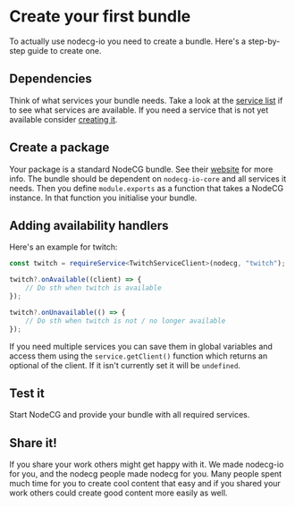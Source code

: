 # Create your first bundle

To actually use nodecg-io you need to create a bundle. Here's a step-by-step guide to create one.

## Dependencies

Think of what services your bundle needs. Take a look at the [service list](../services.md) if to see what services are available. If you need a service that is not yet available consider [creating it](../contribute/create_service.md).

## Create a package

Your package is a standard NodeCG bundle. See their [website](https://nodecg.dev/) for more info. The bundle should be dependent on `nodecg-io-core` and all services it needs. Then you define `module.exports` as a function that takes a NodeCG instance. In that function you initialise your bundle.

## Adding availability handlers

Here's an example for twitch:

```typescript
const twitch = requireService<TwitchServiceClient>(nodecg, "twitch");

twitch?.onAvailable((client) => {
    // Do sth when twitch is available
});

twitch?.onUnavailable(() => {
    // Do sth when twitch is not / no longer available
});
```

If you need multiple services you can save them in global variables and access them using the `service.getClient()` function which returns an optional of the client. If it isn't currently set it will be `undefined`.

## Test it

Start NodeCG and provide your bundle with all required services.

## Share it!

If you share your work others might get happy with it. We made nodecg-io for you, and the nodecg people made nodecg for you. Many people spent much time for you to create cool content that easy and if you shared your work others could create good content more easily as well.
